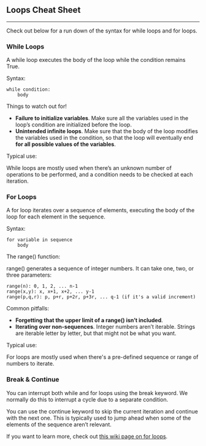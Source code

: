 ## Loops Cheat Sheet

<hr>

Check out below for a run down of the syntax for while loops and for loops.

### While Loops

A while loop executes the body of the loop while the condition remains True.

Syntax:

```
while condition:
    body
```

Things to watch out for!

* **Failure to initialize variables**. Make sure all the variables used in the loop’s condition  are initialized before the loop.
* **Unintended infinite loops**. Make sure that the body of the loop modifies the variables used in the condition, so that the loop will eventually end **for all possible values of the variables**.

Typical use:

While loops are mostly used when there’s an unknown number of operations to be performed, and a condition needs to be checked at each iteration.

### For Loops

A for loop iterates over a sequence of elements, executing the body of the loop for each element in the sequence.

Syntax:

```
for variable in sequence
    body
```
The range() function:

range() generates a sequence of integer numbers. It can take one, two, or three parameters:

    range(n): 0, 1, 2, ... n-1
    range(x,y): x, x+1, x+2, ... y-1
    range(p,q,r): p, p+r, p+2r, p+3r, ... q-1 (if it's a valid increment)

Common pitfalls:

* **Forgetting that the upper limit of a range() isn’t included**.
* **Iterating over non-sequences**. Integer numbers aren’t iterable. Strings are iterable letter by letter, but that might not be what you want.

Typical use:

For loops are mostly used when there's a pre-defined sequence or range of numbers to iterate.

### Break & Continue

You can interrupt both while and for loops using the break keyword. We normally do this to interrupt a cycle due to a separate condition.

You can use the continue keyword to skip the current iteration and continue with the next one. This is typically used to jump ahead when some of the elements of the sequence aren’t relevant.

If you want to learn more, check out [this wiki page on for loops](https://wiki.python.org/moin/ForLoop).

